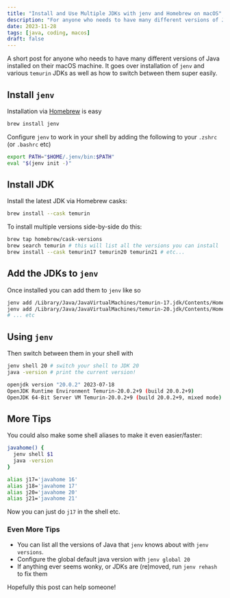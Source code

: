 ```yaml
---
title: "Install and Use Multiple JDKs with jenv and Homebrew on macOS"
description: "For anyone who needs to have many different versions of Java installed on their macOS machine. It goes over installation of `jenv` and various JDKs as well as how to switch between them"
date: 2023-11-28
tags: [java, coding, macos]
draft: false
---
```


A short post for anyone who needs to have many different versions of Java installed on their macOS machine. It goes over
installation of `jenv` and various `temurin` JDKs as well as how to switch between them super easily.


## Install `jenv`

Installation via [Homebrew](https://brew.sh/) is easy 

```bash
brew install jenv
```

<!--more-->

Configure `jenv` to work in your shell by adding the following to your `.zshrc` (or `.bashrc` etc)

```bash
export PATH="$HOME/.jenv/bin:$PATH"
eval "$(jenv init -)"
```

## Install JDK

Install the latest JDK via Homebrew casks:

```bash
brew install --cask temurin
```

To install multiple versions side-by-side do this:

```bash
brew tap homebrew/cask-versions
brew search temurin # this will list all the versions you can install
brew install --cask temurin17 temurin20 temurin21 # etc...
```

## Add the JDKs to `jenv`

Once installed you can add them to `jenv` like so

```bash
jenv add /Library/Java/JavaVirtualMachines/temurin-17.jdk/Contents/Home
jenv add /Library/Java/JavaVirtualMachines/temurin-20.jdk/Contents/Home
# ... etc
```

## Using `jenv`

Then switch between them in your shell with

```bash
jenv shell 20 # switch your shell to JDK 20
java -version # print the current version!

openjdk version "20.0.2" 2023-07-18
OpenJDK Runtime Environment Temurin-20.0.2+9 (build 20.0.2+9)
OpenJDK 64-Bit Server VM Temurin-20.0.2+9 (build 20.0.2+9, mixed mode)
```

## More Tips

You could also make some shell aliases to make it even easier/faster:

```bash
javahome() {
  jenv shell $1
  java -version
}

alias j17='javahome 16'
alias j18='javahome 17'
alias j20='javahome 20'
alias j21='javahome 21'
```

Now you can just do `j17` in the shell etc.

### Even More Tips

- You can list all the versions of Java that `jenv` knows about with `jenv versions`.
- Configure the global default java version with `jenv global 20`
- If anything ever seems wonky, or JDKs are (re)moved, run `jenv rehash` to fix them

Hopefully this post can help someone!
